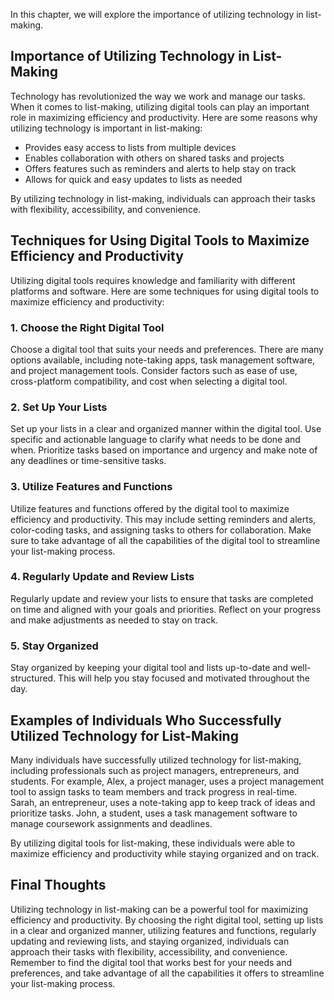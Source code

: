 
In this chapter, we will explore the importance of utilizing technology in list-making.

Importance of Utilizing Technology in List-Making
-------------------------------------------------

Technology has revolutionized the way we work and manage our tasks. When it comes to list-making, utilizing digital tools can play an important role in maximizing efficiency and productivity. Here are some reasons why utilizing technology is important in list-making:

* Provides easy access to lists from multiple devices
* Enables collaboration with others on shared tasks and projects
* Offers features such as reminders and alerts to help stay on track
* Allows for quick and easy updates to lists as needed

By utilizing technology in list-making, individuals can approach their tasks with flexibility, accessibility, and convenience.

Techniques for Using Digital Tools to Maximize Efficiency and Productivity
--------------------------------------------------------------------------

Utilizing digital tools requires knowledge and familiarity with different platforms and software. Here are some techniques for using digital tools to maximize efficiency and productivity:

### 1. Choose the Right Digital Tool

Choose a digital tool that suits your needs and preferences. There are many options available, including note-taking apps, task management software, and project management tools. Consider factors such as ease of use, cross-platform compatibility, and cost when selecting a digital tool.

### 2. Set Up Your Lists

Set up your lists in a clear and organized manner within the digital tool. Use specific and actionable language to clarify what needs to be done and when. Prioritize tasks based on importance and urgency and make note of any deadlines or time-sensitive tasks.

### 3. Utilize Features and Functions

Utilize features and functions offered by the digital tool to maximize efficiency and productivity. This may include setting reminders and alerts, color-coding tasks, and assigning tasks to others for collaboration. Make sure to take advantage of all the capabilities of the digital tool to streamline your list-making process.

### 4. Regularly Update and Review Lists

Regularly update and review your lists to ensure that tasks are completed on time and aligned with your goals and priorities. Reflect on your progress and make adjustments as needed to stay on track.

### 5. Stay Organized

Stay organized by keeping your digital tool and lists up-to-date and well-structured. This will help you stay focused and motivated throughout the day.

Examples of Individuals Who Successfully Utilized Technology for List-Making
----------------------------------------------------------------------------

Many individuals have successfully utilized technology for list-making, including professionals such as project managers, entrepreneurs, and students. For example, Alex, a project manager, uses a project management tool to assign tasks to team members and track progress in real-time. Sarah, an entrepreneur, uses a note-taking app to keep track of ideas and prioritize tasks. John, a student, uses a task management software to manage coursework assignments and deadlines.

By utilizing digital tools for list-making, these individuals were able to maximize efficiency and productivity while staying organized and on track.

Final Thoughts
--------------

Utilizing technology in list-making can be a powerful tool for maximizing efficiency and productivity. By choosing the right digital tool, setting up lists in a clear and organized manner, utilizing features and functions, regularly updating and reviewing lists, and staying organized, individuals can approach their tasks with flexibility, accessibility, and convenience. Remember to find the digital tool that works best for your needs and preferences, and take advantage of all the capabilities it offers to streamline your list-making process.
